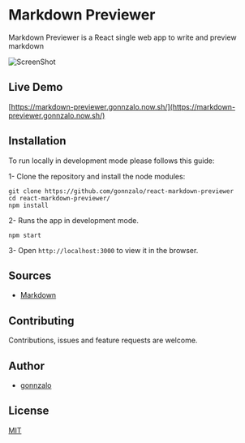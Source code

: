 # Markdown Previewer

Markdown Previewer is a React single web app to write and preview markdown

![ScreenShot](https://raw.github.com/gonnzalo/personal-website/master/src/images/markdown.png)

## Live Demo

[https://markdown-previewer.gonnzalo.now.sh/](https://markdown-previewer.gonnzalo.now.sh/)

## Installation

To run locally in development mode please follows this guide:

1- Clone the repository and install the node modules:

```shell
git clone https://github.com/gonnzalo/react-markdown-previewer
cd react-markdown-previewer/
npm install
```

2- Runs the app in development mode.

```shell
npm start
```

3- Open `http://localhost:3000` to view it in the browser.

## Sources

- [Markdown](https://guides.github.com/features/mastering-markdown/)

## Contributing

Contributions, issues and feature requests are welcome.

## Author

- [gonnzalo](https://github.com/gonnzalo)

## License

[MIT](https://choosealicense.com/licenses/mit/)

